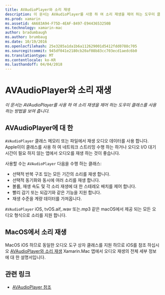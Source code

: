 ```yaml
---
title: AVAudioPlayer와 소리 재생
description: 이 문서는 AVAudioPlayer를 사용 하 여 소리 재생을 제어 하는 도우미 클래스를 사용 하는 방법을 보여 줍니다.
ms.prod: xamarin
ms.assetid: 4A683A94-F75D-4EAF-8497-E9443653250B
ms.technology: xamarin-mac
author: bradumbaugh
ms.author: brumbaug
ms.date: 10/19/2016
ms.openlocfilehash: 25e3285a1da1b6a112629001d5412fdd0788c705
ms.sourcegitcommit: 945df041e2180cb20af08b83cc703ecd1aedc6b0
ms.translationtype: MT
ms.contentlocale: ko-KR
ms.lasthandoff: 04/04/2018
---
```

# <a name="playing-sound-with-avaudioplayer"></a>AVAudioPlayer와 소리 재생

_이 문서는 AVAudioPlayer를 사용 하 여 소리 재생을 제어 하는 도우미 클래스를 사용 하는 방법을 보여 줍니다._

## <a name="about-the-avaudioplayer"></a>AVAudioPlayer에 대 한

`AVAudioPlayer` 클래스 메모리 또는 파일에서 재생 오디오 데이터를 사용 합니다. Apple이이 클래스를 사용 하 여 네트워크 스트리밍 수행 하는 하거나 오디오 I/O 대기 시간이 필요 하지 않는 앱에서 오디오를 재생 하는 것이 좋습니다.

사용할 수는 `AVAudioPlayer` 다음을 수행 하는 클래스:

- 선택적 반복 구조 있는 모든 기간의 소리를 재생 합니다.
- 선택적 동기화와 동시에 여러 소리를 재생 합니다.
- 볼륨, 재생 속도 및 각 소리 재생에 대 한 스테레오 배치를 제어 합니다.
- 빨리 감기 또는 되감기와 같은 기능을 지원 합니다.
- 재생 수준을 계량 데이터를 가져옵니다.

`AVAudioPlayer` iOS, tvOS.aif,.wav 또는.mp3 같은 macOS에서 제공 되는 모든 오디오 형식으로 소리를 지원 합니다.

## <a name="playing-sounds-in-macos"></a>MacOS에서 소리 재생

MacOS iOS 하므로 동일한 오디오 도구 상자 클래스를 지원 하므로 iOS를 참조 하십시오 [AVAudioPlayer와 소리 재생](https://developer.xamarin.com/recipes/ios/media/sound/avaudioplayer/) Xamarin.Mac 앱에서 오디오 재생의 전체 세부 정보에 대 한 설명서입니다.



## <a name="related-links"></a>관련 링크

- [AVAudioPlayer 참조](https://developer.apple.com/documentation/avfoundation/avaudioplayer)
